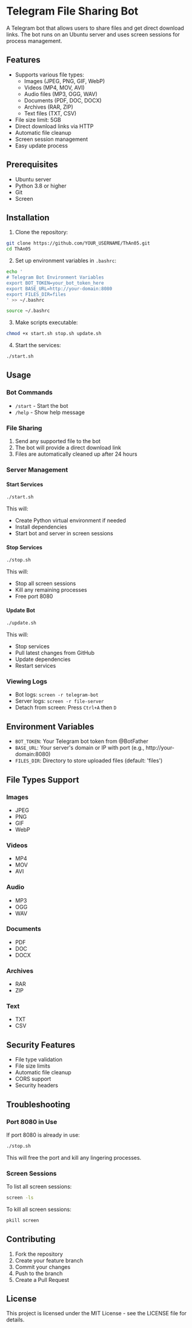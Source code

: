 # Telegram File Sharing Bot

A Telegram bot that allows users to share files and get direct download links. The bot runs on an Ubuntu server and uses screen sessions for process management.

## Features

- Supports various file types:
  - Images (JPEG, PNG, GIF, WebP)
  - Videos (MP4, MOV, AVI)
  - Audio files (MP3, OGG, WAV)
  - Documents (PDF, DOC, DOCX)
  - Archives (RAR, ZIP)
  - Text files (TXT, CSV)
- File size limit: 5GB
- Direct download links via HTTP
- Automatic file cleanup
- Screen session management
- Easy update process

## Prerequisites

- Ubuntu server
- Python 3.8 or higher
- Git
- Screen

## Installation

1. Clone the repository:
```bash
git clone https://github.com/YOUR_USERNAME/ThAn05.git
cd ThAn05
```

2. Set up environment variables in `.bashrc`:
```bash
echo '
# Telegram Bot Environment Variables
export BOT_TOKEN=your_bot_token_here
export BASE_URL=http://your-domain:8080
export FILES_DIR=files
' >> ~/.bashrc

source ~/.bashrc
```

3. Make scripts executable:
```bash
chmod +x start.sh stop.sh update.sh
```

4. Start the services:
```bash
./start.sh
```

## Usage

### Bot Commands
- `/start` - Start the bot
- `/help` - Show help message

### File Sharing
1. Send any supported file to the bot
2. The bot will provide a direct download link
3. Files are automatically cleaned up after 24 hours

### Server Management

#### Start Services
```bash
./start.sh
```
This will:
- Create Python virtual environment if needed
- Install dependencies
- Start bot and server in screen sessions

#### Stop Services
```bash
./stop.sh
```
This will:
- Stop all screen sessions
- Kill any remaining processes
- Free port 8080

#### Update Bot
```bash
./update.sh
```
This will:
- Stop services
- Pull latest changes from GitHub
- Update dependencies
- Restart services

### Viewing Logs
- Bot logs: `screen -r telegram-bot`
- Server logs: `screen -r file-server`
- Detach from screen: Press `Ctrl+A` then `D`

## Environment Variables

- `BOT_TOKEN`: Your Telegram bot token from @BotFather
- `BASE_URL`: Your server's domain or IP with port (e.g., http://your-domain:8080)
- `FILES_DIR`: Directory to store uploaded files (default: 'files')

## File Types Support

### Images
- JPEG
- PNG
- GIF
- WebP

### Videos
- MP4
- MOV
- AVI

### Audio
- MP3
- OGG
- WAV

### Documents
- PDF
- DOC
- DOCX

### Archives
- RAR
- ZIP

### Text
- TXT
- CSV

## Security Features

- File type validation
- File size limits
- Automatic file cleanup
- CORS support
- Security headers

## Troubleshooting

### Port 8080 in Use
If port 8080 is already in use:
```bash
./stop.sh
```
This will free the port and kill any lingering processes.

### Screen Sessions
To list all screen sessions:
```bash
screen -ls
```

To kill all screen sessions:
```bash
pkill screen
```

## Contributing

1. Fork the repository
2. Create your feature branch
3. Commit your changes
4. Push to the branch
5. Create a Pull Request

## License

This project is licensed under the MIT License - see the LICENSE file for details.